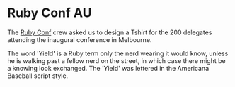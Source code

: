# Ruby Conf AU 

The [Ruby Conf](http://www.rubyconf.org.au/) crew asked us to design a Tshirt for the 200 delegates attending the inaugural conference in Melbourne. 

The word 'Yield' is a Ruby term only the nerd wearing it would know, unless he is walking past a fellow nerd on the street, in which case there might be a knowing look exchanged. The 'Yield' was lettered in the Americana Baseball script style. 
